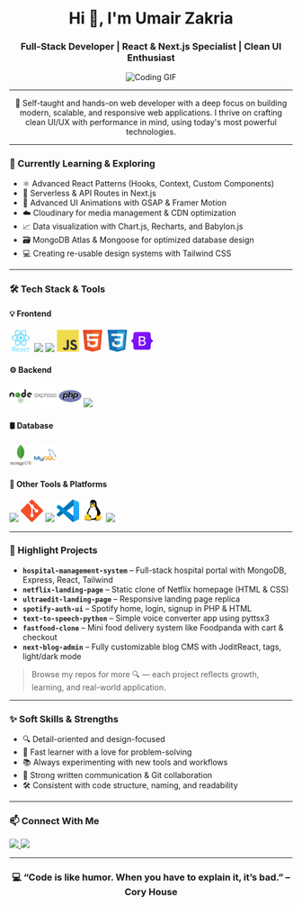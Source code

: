 <h1 align="center">Hi 👋, I'm Umair Zakria</h1>
<h3 align="center">Full-Stack Developer | React & Next.js Specialist | Clean UI Enthusiast</h3>

<p align="center">
  <img src="https://media.giphy.com/media/qgQUggAC3Pfv687qPC/giphy.gif" width="500" alt="Coding GIF" />
</p>

---

<p align="center">
🚀 Self-taught and hands-on web developer with a deep focus on building modern, scalable, and responsive web applications. I thrive on crafting clean UI/UX with performance in mind, using today's most powerful technologies.
</p>

---

### 🌱 Currently Learning & Exploring
- ⚛️ Advanced React Patterns (Hooks, Context, Custom Components)
- 🧠 Serverless & API Routes in Next.js
- 🎨 Advanced UI Animations with GSAP & Framer Motion
- ☁️ Cloudinary for media management & CDN optimization
- 📈 Data visualization with Chart.js, Recharts, and Babylon.js
- 🗃️ MongoDB Atlas & Mongoose for optimized database design
- 💻 Creating re-usable design systems with Tailwind CSS

---

### 🛠️ Tech Stack & Tools

#### 💡 Frontend
<p>
  <img src="https://raw.githubusercontent.com/devicons/devicon/master/icons/react/react-original-wordmark.svg" width="40" />
  <img src="https://cdn.worldvectorlogo.com/logos/nextjs-2.svg" width="40" />
  <img src="https://www.vectorlogo.zone/logos/tailwindcss/tailwindcss-icon.svg" width="40" />
  <img src="https://raw.githubusercontent.com/devicons/devicon/master/icons/javascript/javascript-original.svg" width="40" />
  <img src="https://raw.githubusercontent.com/devicons/devicon/master/icons/html5/html5-original.svg" width="40" />
  <img src="https://raw.githubusercontent.com/devicons/devicon/master/icons/css3/css3-original.svg" width="40" />
  <img src="https://raw.githubusercontent.com/devicons/devicon/master/icons/bootstrap/bootstrap-original.svg" width="40" />
</p>

#### ⚙️ Backend
<p>
  <img src="https://raw.githubusercontent.com/devicons/devicon/master/icons/nodejs/nodejs-original-wordmark.svg" width="40" />
  <img src="https://raw.githubusercontent.com/devicons/devicon/master/icons/express/express-original-wordmark.svg" width="40" />
  <img src="https://raw.githubusercontent.com/devicons/devicon/master/icons/php/php-original.svg" width="40" />
  <img src="https://www.vectorlogo.zone/logos/python/python-icon.svg" width="40" />
</p>

#### 🛢️ Database
<p>
  <img src="https://raw.githubusercontent.com/devicons/devicon/master/icons/mongodb/mongodb-original-wordmark.svg" width="40" />
  <img src="https://raw.githubusercontent.com/devicons/devicon/master/icons/mysql/mysql-original-wordmark.svg" width="40" />
</p>

#### 🔧 Other Tools & Platforms
<p>
  <img src="https://www.vectorlogo.zone/logos/firebase/firebase-icon.svg" width="40" />
  <img src="https://raw.githubusercontent.com/devicons/devicon/master/icons/git/git-original.svg" width="40" />
  <img src="https://www.vectorlogo.zone/logos/github/github-icon.svg" width="40" />
  <img src="https://raw.githubusercontent.com/devicons/devicon/master/icons/vscode/vscode-original.svg" width="40" />
  <img src="https://raw.githubusercontent.com/devicons/devicon/master/icons/linux/linux-original.svg" width="40" />
  <img src="https://www.vectorlogo.zone/logos/cloudinary/cloudinary-icon.svg" width="40" />
</p>

---

### 💼 Highlight Projects
- **`hospital-management-system`** – Full-stack hospital portal with MongoDB, Express, React, Tailwind  
- **`netflix-landing-page`** – Static clone of Netflix homepage (HTML & CSS)  
- **`ultraedit-landing-page`** – Responsive landing page replica  
- **`spotify-auth-ui`** – Spotify home, login, signup in PHP & HTML  
- **`text-to-speech-python`** – Simple voice converter app using pyttsx3  
- **`fastfood-clone`** – Mini food delivery system like Foodpanda with cart & checkout  
- **`next-blog-admin`** – Fully customizable blog CMS with JoditReact, tags, light/dark mode

> Browse my repos for more 🔍 — each project reflects growth, learning, and real-world application.

---

### ✨ Soft Skills & Strengths
- 🔍 Detail-oriented and design-focused  
- 🧠 Fast learner with a love for problem-solving  
- 📚 Always experimenting with new tools and workflows  
- 💬 Strong written communication & Git collaboration  
- 🛠️ Consistent with code structure, naming, and readability

---

### 📫 Connect With Me
<p align="left">
  <a href="mailto:tomrichard872@gmail.com" target="_blank">
    <img src="https://img.shields.io/badge/Email-D14836?style=for-the-badge&logo=gmail&logoColor=white" />
  </a>
  <a href="https://github.com/UmairZakria" target="_blank">
    <img src="https://img.shields.io/badge/GitHub-181717?style=for-the-badge&logo=github&logoColor=white" />
  </a>
</p>

---

<h3 align="center">💻 “Code is like humor. When you have to explain it, it’s bad.” – Cory House</h3>

